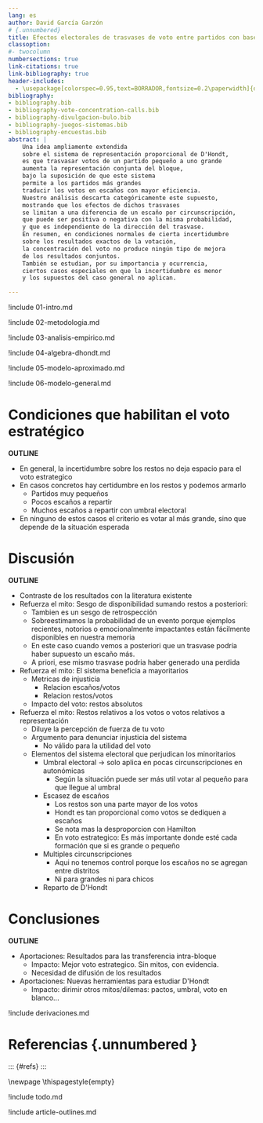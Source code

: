 ```yaml
---
lang: es
author: David García Garzón
# {.unnumbered}
title: Efectos electorales de trasvases de voto entre partidos con base electoral común
classoption:
#- twocolumn
numbersections: true
link-citations: true
link-bibliography: true
header-includes:
  - \usepackage[colorspec=0.95,text=BORRADOR,fontsize=0.2\paperwidth]{draftwatermark}
bibliography:
- bibliography.bib
- bibliography-vote-concentration-calls.bib
- bibliography-divulgacion-bulo.bib
- bibliography-juegos-sistemas.bib
- bibliography-encuestas.bib
abstract: |
    Una idea ampliamente extendida
    sobre el sistema de representación proporcional de D'Hondt,
    es que trasvasar votos de un partido pequeño a uno grande
    aumenta la representación conjunta del bloque,
    bajo la suposición de que este sistema
    permite a los partidos más grandes
    traducir los votos en escaños con mayor eficiencia.
    Nuestro análisis descarta categóricamente este supuesto,
    mostrando que los efectos de dichos trasvases
    se limitan a una diferencia de un escaño por circunscripción,
    que puede ser positiva o negativa con la misma probabilidad,
    y que es independiente de la dirección del trasvase.
    En resumen, en condiciones normales de cierta incertidumbre
    sobre los resultados exactos de la votación,
    la concentración del voto no produce ningún tipo de mejora
    de los resultados conjuntos.
    También se estudian, por su importancia y ocurrencia,
    ciertos casos especiales en que la incertidumbre es menor
    y los supuestos del caso general no aplican.

---
```


!include 01-intro.md

!include 02-metodologia.md

!include 03-analisis-empirico.md

!include 04-algebra-dhondt.md

!include 05-modelo-aproximado.md

!include 06-modelo-general.md

# Condiciones que habilitan el voto estratégico

**OUTLINE**

- En general, la incertidumbre sobre los restos no deja espacio para el voto estrategico
- En casos concretos hay certidumbre en los restos y podemos armarlo
    - Partidos muy pequeños
    - Pocos escaños a repartir
    - Muchos escaños a repartir con umbral electoral
- En ninguno de estos casos el criterio es votar al más grande,
    sino que depende de la situación esperada

# Discusión

**OUTLINE**

- Contraste de los resultados con la literatura existente
- Refuerza el mito: Sesgo de disponibilidad sumando restos a posteriori:
    - Tambien es un sesgo de retrospección
    - Sobreestimamos la probabilidad de un evento porque
      ejemplos recientes, notorios o emocionalmente impactantes
      están fácilmente disponibles en nuestra memoria
    - En este caso cuando vemos a posteriori
      que un trasvase podría haber supuesto un escaño más.
    - A priori, ese mismo trasvase podria haber generado una perdida
- Refuerza el mito: El sistema beneficia a mayoritarios
    - Metricas de injusticia
        - Relacion escaños/votos
        - Relacion restos/votos
    - Impacto del voto: restos absolutos
- Refuerza el mito: Restos relativos a los votos o votos relativos a representación
    - Diluye la percepción de fuerza de tu voto
    - Argumento para denunciar injusticia del sistema
        - No válido para la utilidad del voto
    - Elementos del sistema electoral que perjudican los minoritarios
        - Umbral electoral -> solo aplica en pocas circunscripciones en autonómicas
            - Según la situación puede ser más util votar al pequeño para que llegue al umbral
        - Escasez de escaños
            - Los restos son una parte mayor de los votos
            - Hondt es tan proporcional como votos se dediquen a escaños
            - Se nota mas la desproporcion con Hamilton
            - En voto estrategico: Es más importante donde esté cada formación que si es grande o pequeño
        - Multiples circunscripciones
            - Aqui no tenemos control porque los escaños no se agregan entre distritos
            - Ni para grandes ni para chicos
        - Reparto de D'Hondt

# Conclusiones

**OUTLINE**

- Aportaciones: Resultados para las transferencia intra-bloque
    - Impacto: Mejor voto estrategico. Sin mitos, con evidencia.
    - Necesidad de difusión de los resultados
- Aportaciones: Nuevas herramientas para estudiar D'Hondt
    - Impacto: dirimir otros mitos/dilemas: pactos, umbral, voto en blanco...

!include derivaciones.md

# Referencias {.unnumbered }

::: {#refs}
:::

\newpage
\thispagestyle{empty}

!include todo.md

!include article-outlines.md


